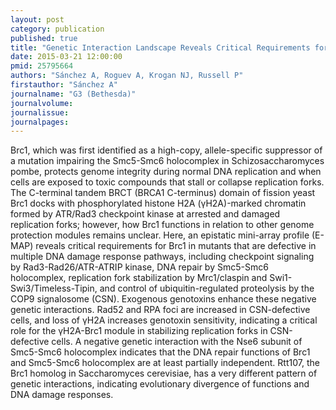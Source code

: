 ```yaml
---
layout: post
category: publication
published: true
title: "Genetic Interaction Landscape Reveals Critical Requirements for Schizosaccharomyces pombe Brc1 in DNA Damage Response Mutants."
date: 2015-03-21 12:00:00
pmid: 25795664
authors: "Sánchez A, Roguev A, Krogan NJ, Russell P"
firstauthor: "Sánchez A"
journalname: "G3 (Bethesda)"
journalvolume: 
journalissue: 
journalpages: 
---
```


Brc1, which was first identified as a high-copy, allele-specific suppressor of a mutation impairing the Smc5-Smc6 holocomplex in Schizosaccharomyces pombe, protects genome integrity during normal DNA replication and when cells are exposed to toxic compounds that stall or collapse replication forks. The C-terminal tandem BRCT (BRCA1 C-terminus) domain of fission yeast Brc1 docks with phosphorylated histone H2A (γH2A)-marked chromatin formed by ATR/Rad3 checkpoint kinase at arrested and damaged replication forks; however, how Brc1 functions in relation to other genome protection modules remains unclear. Here, an epistatic mini-array profile (E-MAP) reveals critical requirements for Brc1 in mutants that are defective in multiple DNA damage response pathways, including checkpoint signaling by Rad3-Rad26/ATR-ATRIP kinase, DNA repair by Smc5-Smc6 holocomplex, replication fork stabilization by Mrc1/claspin and Swi1-Swi3/Timeless-Tipin, and control of ubiquitin-regulated proteolysis by the COP9 signalosome (CSN). Exogenous genotoxins enhance these negative genetic interactions. Rad52 and RPA foci are increased in CSN-defective cells, and loss of γH2A increases genotoxin sensitivity, indicating a critical role for the γH2A-Brc1 module in stabilizing replication forks in CSN-defective cells. A negative genetic interaction with the Nse6 subunit of Smc5-Smc6 holocomplex indicates that the DNA repair functions of Brc1 and Smc5-Smc6 holocomplex are at least partially independent. Rtt107, the Brc1 homolog in Saccharomyces cerevisiae, has a very different pattern of genetic interactions, indicating evolutionary divergence of functions and DNA damage responses.

